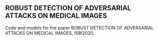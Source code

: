 ROBUST DETECTION OF ADVERSARIAL ATTACKS ON MEDICAL IMAGES
----
Code and models for the paper ROBUST DETECTION OF ADVERSARIAL ATTACKS ON MEDICAL IMAGES, ISBI2020.


